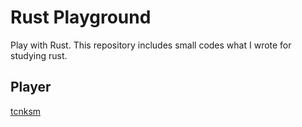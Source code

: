 # Rust Playground

Play with Rust. This repository includes small codes what I wrote for studying rust.

## Player

[tcnksm](https://github.com/tcnksm)
